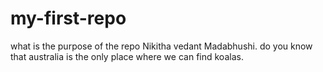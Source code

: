 # my-first-repo
what is the purpose of the repo
Nikitha vedant Madabhushi. do you know that australia is the only place where we can find koalas.
